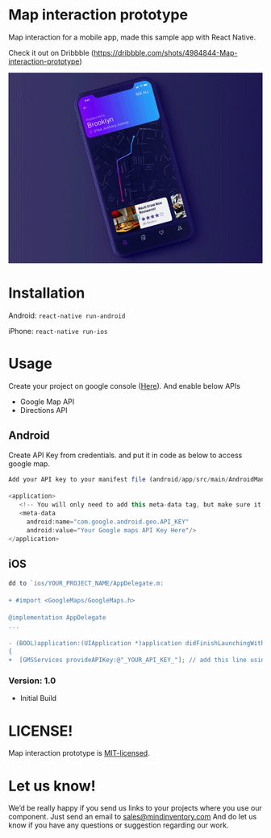 # Map interaction prototype

Map interaction for a mobile app,
made this sample app with React Native.


Check it out on Dribbble (https://dribbble.com/shots/4984844-Map-interaction-prototype)


![image](/screenshot/preview.gif)


# Installation


Android: `react-native run-android`

iPhone: `react-native run-ios`




# Usage

  Create your project on google console ([Here](https://console.cloud.google.com/home/dashboard)).
  And enable below APIs
  
  * Google Map API
  * Directions API 
  

## Android

  Create API Key from credentials. and put it in code as below to access google map.
  
```js
Add your API key to your manifest file (android/app/src/main/AndroidManifest.xml):

<application>
   <!-- You will only need to add this meta-data tag, but make sure it's a child of application -->
   <meta-data
     android:name="com.google.android.geo.API_KEY"
     android:value="Your Google maps API Key Here"/>
</application>

```

## iOS

```js
dd to `ios/YOUR_PROJECT_NAME/AppDelegate.m:

+ #import <GoogleMaps/GoogleMaps.h>

@implementation AppDelegate
...

- (BOOL)application:(UIApplication *)application didFinishLaunchingWithOptions:(NSDictionary *)launchOptions
{
+  [GMSServices provideAPIKey:@"_YOUR_API_KEY_"]; // add this line using the api key obtained from Google Console
```



### Version: 1.0

  * Initial Build



# LICENSE!

Map interaction prototype is [MIT-licensed](https://github.com/Mindinventory/react-native-tabbar-interaction/blob/master/LICENSE).

# Let us know!
We’d be really happy if you send us links to your projects where you use our component. Just send an email to sales@mindinventory.com And do let us know if you have any questions or suggestion regarding our work.
